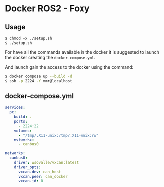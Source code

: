 # Docker ROS2 - Foxy

## Usage
```bash
$ chmod +x ./setup.sh
$ ./setup.sh
```
For have all the commands available in the docker it is suggested to launch the docker creating the `docker-compose.yml`.

And launch gain the access to the docker using the command:
```bash
$ docker compose up --build -d
$ ssh -p 2224 -Y mmr@localhost
```

## docker-compose.yml
```yaml
services: 
  pc:
    build: .
    ports:
      - 2224:22
    volumes:
      - "/tmp/.X11-unix:/tmp/.X11-unix:rw"
    networks:
      - canbus0

networks:
  canbus0:
    driver: wsovalle/vxcan:latest
    driver_opts:
      vxcan.dev: can_host
      vxcan.peer: can_docker
      vxcan.id: 0
```
